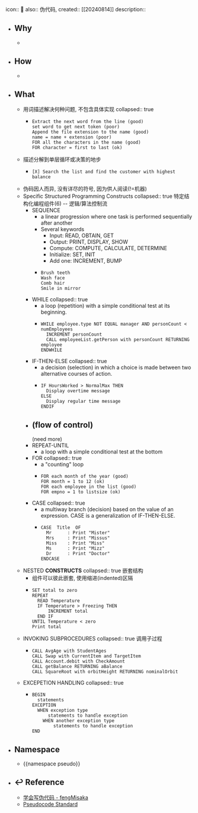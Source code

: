 icon:: 📄
also::  伪代码, 
created:: [[20240814]]
description::

- ## Why
  -
- ## How
  -
- ## What
  - 用词描述解决何种问题, 不包含具体实现
    collapsed:: true
    - ```
      Extract the next word from the line (good)
      set word to get next token (poor)
      Append the file extension to the name (good)
      name = name + extension (poor)
      FOR all the characters in the name (good)
      FOR character = first to last (ok)
      ```
  - 描述分解到单层循环或决策的地步
    - ```
      [X] Search the list and find the customer with highest balance
      ```
  - 伪码因人而异, 没有详尽的符号, 因为供人阅读(!=机器)
  - Specific Structured Programming Constructs
    collapsed:: true
    特定结构化编程组件(6) -- 逻辑/算法控制流
    - SEQUENCE
      - a linear progression where one task is performed sequentially after another
      - Several keywords
        - Input: READ, OBTAIN, GET
        - Output: PRINT, DISPLAY, SHOW
        - Compute: COMPUTE, CALCULATE, DETERMINE
        - Initialize: SET, INIT
        - Add one: INCREMENT, BUMP
      - ```
        Brush teeth
        Wash face
        Comb hair
        Smile in mirror
        ```
    - WHILE
      collapsed:: true
      - a loop (repetition) with a simple conditional test at its beginning.
      - ```
        WHILE employee.type NOT EQUAL manager AND personCount < numEmployees
          INCREMENT personCount
          CALL employeeList.getPerson with personCount RETURNING employee
        ENDWHILE
        ```
    - IF-THEN-ELSE
      collapsed:: true
      - a decision (selection) in which a choice is made between two alternative courses of action.
      - ```
        IF HoursWorked > NormalMax THEN
          Display overtime message
        ELSE
          Display regular time message
        ENDIF
        ```
    - (flow of control)
      ---
      (need more)
    - REPEAT-UNTIL
      - a loop with a simple conditional test at the bottom
    - FOR
      collapsed:: true
      - a "counting" loop
      - ```
        FOR each month of the year (good)
        FOR month = 1 to 12 (ok)
        FOR each employee in the list (good)
        FOR empno = 1 to listsize (ok)
        ```
    - CASE
      collapsed:: true
      - a multiway branch (decision) based on the value of an expression. CASE is a generalization of IF-THEN-ELSE.
      - ```
        CASE  Title  OF
          Mr      : Print "Mister"
          Mrs     : Print "Missus"
          Miss    : Print "Miss"
          Ms      : Print "Mizz"
          Dr      : Print "Doctor"
        ENDCASE
        ```
  - NESTED **CONSTRUCTS**
    collapsed:: true
    嵌套结构
    - 组件可以彼此嵌套, 使用缩进(indented)区隔
    - ```
      SET total to zero
      REPEAT
        READ Temperature
        IF Temperature > Freezing THEN
            INCREMENT total
        END IF
      UNTIL Temperature < zero
      Print total
      ```
  - INVOKING SUBPROCEDURES
    collapsed:: true
    调用子过程
    - ```
      CALL AvgAge with StudentAges
      CALL Swap with CurrentItem and TargetItem
      CALL Account.debit with CheckAmount
      CALL getBalance RETURNING aBalance
      CALL SquareRoot with orbitHeight RETURNING nominalOrbit
      ```
  - EXCEPETION HANDLING
    collapsed:: true
    - ```
      BEGIN
        statements
      EXCEPTION
        WHEN exception type
            statements to handle exception
          WHEN another exception type
              statements to handle exception
      END
      ```
- ## Namespace
  - {{namespace pseudo}}
- ## ↩ Reference
  - [学会写伪代码 - fengMisaka](https://www.cnblogs.com/linuxAndMcu/p/11242905.html)
  - [Pseudocode Standard](https://users.csc.calpoly.edu/~jdalbey/SWE/pdl_std.html)